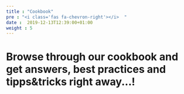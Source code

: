 ```yaml
---
title : "Cookbook"
pre : "<i class='fas fa-chevron-right'></i>  "
date :  2019-12-13T12:39:00+01:00
weight : 5
---
```


# Browse through our cookbook and get answers, best practices and tipps&tricks right away...!